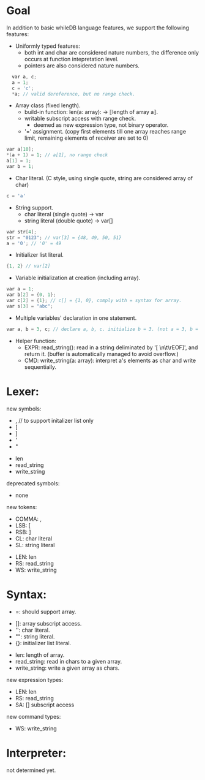 # Goal

In addition to basic whileDB language features, we support the following features:

<!-- - Strongly typed features: -->
- Uniformly typed features:
  - both int and char are considered nature numbers,
    the difference only occurs at function intepretation level.
  - pointers are also considered nature numbers.
```cpp
  var a, c;
  a = 1;
  c = 'c';
  *a; // valid dereference, but no range check.
```


- Array class (fixed length).
  - build-in function: len(a: array): -> ⟦length of array a⟧.
  - writable subscript access with range check. 
    - deemed as new expression type, not binary operator.
  - '=' assignment. (copy first elements till one array reaches range limit, remaining elements of receiver are set to 0)
  <!-- - '<=>' lexicographical comparison. -->
  <!-- - '+' concatenation. -->
  <!-- - build-in function: to_array(x, n) -> n-element array containing x's. -->
```cpp
var a[10];
*(a + 1) = 1; // a[1], no range check
a[1] = 1;
var b = 1;
```

- Char literal. (C style, using single quote, string are considered array of char)
```cpp
c = 'a'
```

- String support.
  - char literal (single quote) -> var
  - string literal (double quote) -> var[]
```cpp
var str[4];
str = "0123"; // var[3] = {48, 49, 50, 51}
a = '0'; // '0' = 49
```

- Initializer list literal.
```cpp
{1, 2} // var[2]
```

- Variable initialization at creation (including array).
```cpp
var a = 1;
var b[2] = {0, 1};
var c[2] = {1}; // c[] = {1, 0}, comply with = syntax for array.
var s[3] = "abc";
```
- Multiple variables' declaration in one statement.
```cpp
var a, b = 3, c; // declare a, b, c. initialize b = 3. (not a = 3, b = c !!! not python)
```

- Helper function:
  - EXPR: read_string(): read in a string deliminated by '[ \n\t\rEOF]', and return it. (buffer is automatically managed to avoid overflow.)
  - CMD: write_string(a: array): interpret a's elements as char and write sequentially. 

# Lexer:

new symbols:
+ , // to support initalizer list only
+ [
+ ]
+ '
+ "
<!-- + to_array -->
+ len
+ read_string
+ write_string

deprecated symbols:
+ none

new tokens:
+ COMMA: ,
+ LSB: [
+ RSB: ]
+ CL: char literal
+ SL: string literal
<!-- + ILL: initializer list literal -->
+ LEN: len
+ RS: read_string
+ WS: write_string

# Syntax:
<!-- - <=>: comparison should support array. -->
- =: should support array.
<!-- - \+: should support array. -->
- []: array subscript access.
- '': char literal.
- "": string literal.
- {}: initializer list literal.
<!-- - to_array: convert single element to n-element array. -->
- len: length of array.
- read_string: read in chars to a given array.
- write_string: write a given array as chars.

new expression types:
- LEN: len
- RS: read_string
- SA: [] subscript access

new command types:
- WS: write_string

# Interpreter:

not determined yet.

